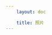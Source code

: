 ```yaml
---
    layout: doc

    title: 照片
---
```


<PageWrapper>
    <PhotoItem v-for='(image, index) in photos' :photo='fullurl(image)' :index='index'></PhotoItem>
</PageWrapper>

<script setup lang='ts'>
    import { ref, computed } from 'vue';
    import { useData } from 'vitepress';

    import PageWrapper from '../../components/PageWrapper.vue';
    import PhotoItem from '../../components/PhotoItem.vue';
    import photoConfig from '../../configs/photos.json';

    const { params } = useData();
    const { subject, category } = params.value;

    const photos: string[] = photoConfig.items.find(( item: string ) => item.text === subject ).items.find(( item: string ) => item.text === category ).items;

    const fullurl = computed(() => {
        return function( url: string ) {
            return `/photos/${ url }`;
        }
    });
</script>

<style scoped>
    img {
        border-radius: 4px;
    }
</style>